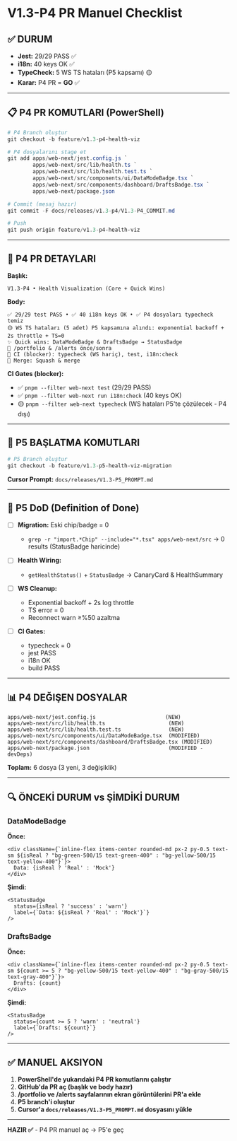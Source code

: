 # V1.3-P4 PR Manuel Checklist

## ✅ DURUM

- **Jest:** 29/29 PASS ✅
- **i18n:** 40 keys OK ✅  
- **TypeCheck:** 5 WS TS hataları (P5 kapsamı) 🟡
- **Karar:** P4 PR = **GO** ✅

---

## 📋 P4 PR KOMUTLARI (PowerShell)

```powershell
# P4 Branch oluştur
git checkout -b feature/v1.3-p4-health-viz

# P4 dosyalarını stage et
git add apps/web-next/jest.config.js `
        apps/web-next/src/lib/health.ts `
        apps/web-next/src/lib/health.test.ts `
        apps/web-next/src/components/ui/DataModeBadge.tsx `
        apps/web-next/src/components/dashboard/DraftsBadge.tsx `
        apps/web-next/package.json

# Commit (mesaj hazır)
git commit -F docs/releases/v1.3-p4/V1.3-P4_COMMIT.md

# Push
git push origin feature/v1.3-p4-health-viz
```

---

## 📝 P4 PR DETAYLARI

**Başlık:**
```
V1.3-P4 • Health Visualization (Core + Quick Wins)
```

**Body:**
```
✅ 29/29 test PASS • ✅ 40 i18n keys OK • ✅ P4 dosyaları typecheck temiz
🟡 WS TS hataları (5 adet) P5 kapsamına alındı: exponential backoff + 2s throttle + TS=0
✨ Quick wins: DataModeBadge & DraftsBadge → StatusBadge
📸 /portfolio & /alerts önce/sonra
🚦 CI (blocker): typecheck (WS hariç), test, i18n:check
🔀 Merge: Squash & merge
```

**CI Gates (blocker):**
- ✅ `pnpm --filter web-next test` (29/29 PASS)
- ✅ `pnpm --filter web-next run i18n:check` (40 keys OK)
- 🟡 `pnpm --filter web-next typecheck` (WS hataları P5'te çözülecek - P4 dışı)

---

## 🚀 P5 BAŞLATMA KOMUTLARI

```powershell
# P5 Branch oluştur
git checkout -b feature/v1.3-p5-health-viz-migration
```

**Cursor Prompt:** `docs/releases/V1.3-P5_PROMPT.md`

---

## 🎯 P5 DoD (Definition of Done)

- [ ] **Migration:** Eski chip/badge = 0  
  - `grep -r "import.*Chip" --include="*.tsx" apps/web-next/src` → 0 results (StatusBadge haricinde)
  
- [ ] **Health Wiring:**  
  - `getHealthStatus()` + `StatusBadge` → CanaryCard & HealthSummary
  
- [ ] **WS Cleanup:**  
  - Exponential backoff + 2s log throttle
  - TS error = 0
  - Reconnect warn ≥%50 azaltma
  
- [ ] **CI Gates:**  
  - typecheck = 0
  - jest PASS
  - i18n OK
  - build PASS

---

## 📊 P4 DEĞIŞEN DOSYALAR

```
apps/web-next/jest.config.js                      (NEW)
apps/web-next/src/lib/health.ts                    (NEW)
apps/web-next/src/lib/health.test.ts               (NEW)
apps/web-next/src/components/ui/DataModeBadge.tsx  (MODIFIED)
apps/web-next/src/components/dashboard/DraftsBadge.tsx (MODIFIED)
apps/web-next/package.json                         (MODIFIED - devDeps)
```

**Toplam:** 6 dosya (3 yeni, 3 değişiklik)

---

## 🔍 ÖNCEKİ DURUM vs ŞİMDİKİ DURUM

### DataModeBadge
**Önce:**
```tsx
<div className={`inline-flex items-center rounded-md px-2 py-0.5 text-sm ${isReal ? "bg-green-500/15 text-green-400" : "bg-yellow-500/15 text-yellow-400"}`}>
  Data: {isReal ? 'Real' : 'Mock'}
</div>
```

**Şimdi:**
```tsx
<StatusBadge
  status={isReal ? 'success' : 'warn'}
  label={`Data: ${isReal ? 'Real' : 'Mock'}`}
/>
```

### DraftsBadge
**Önce:**
```tsx
<div className={`inline-flex items-center rounded-md px-2 py-0.5 text-sm ${count >= 5 ? "bg-yellow-500/15 text-yellow-400" : "bg-gray-500/15 text-gray-400"}`}>
  Drafts: {count}
</div>
```

**Şimdi:**
```tsx
<StatusBadge
  status={count >= 5 ? 'warn' : 'neutral'}
  label={`Drafts: ${count}`}
/>
```

---

## ✅ MANUEL AKSIYON

1. **PowerShell'de yukarıdaki P4 PR komutlarını çalıştır**
2. **GitHub'da PR aç (başlık ve body hazır)**
3. **/portfolio ve /alerts sayfalarının ekran görüntülerini PR'a ekle**
4. **P5 branch'i oluştur**
5. **Cursor'a `docs/releases/V1.3-P5_PROMPT.md` dosyasını yükle**

---

**HAZIR ✅** - P4 PR manuel aç → P5'e geç

